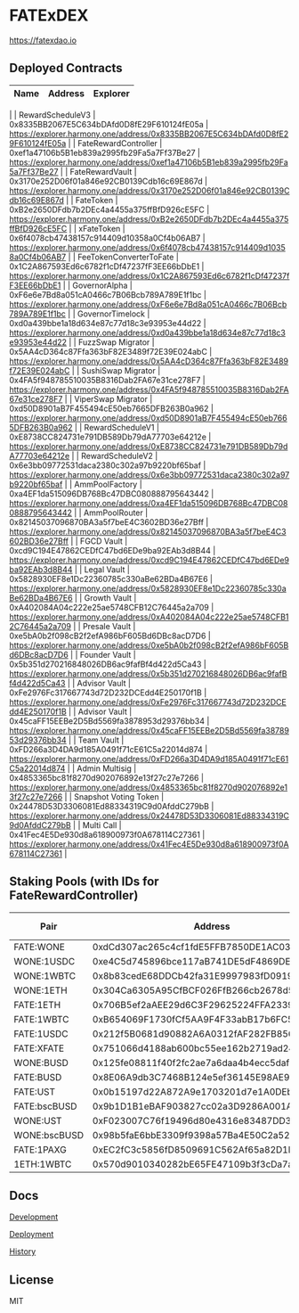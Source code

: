 # FATExDEX

https://fatexdao.io

## Deployed Contracts

| Name                      | Address                                       | Explorer                                                                          |
|---------------------------|-----------------------------------------------|-----------------------------------------------------------------------------------|
| 
| RewardScheduleV3          | 0x8335BB2067E5C634bDAfd0D8fE29F610124fE05a    | https://explorer.harmony.one/address/0x8335BB2067E5C634bDAfd0D8fE29F610124fE05a   |
| FateRewardController      | 0xef1a47106b5B1eb839a2995fb29Fa5a7Ff37Be27    | https://explorer.harmony.one/address/0xef1a47106b5B1eb839a2995fb29Fa5a7Ff37Be27   |
| FateRewardVault           | 0x3170e252D06f01a846e92CB0139Cdb16c69E867d    | https://explorer.harmony.one/address/0x3170e252D06f01a846e92CB0139Cdb16c69E867d   |
| FateToken                 | 0xB2e2650DFdb7b2DEc4a4455a375ffBfD926cE5FC    | https://explorer.harmony.one/address/0xB2e2650DFdb7b2DEc4a4455a375ffBfD926cE5FC   |
| xFateToken                | 0x6f4078cb47438157c914409d10358a0Cf4b06AB7    | https://explorer.harmony.one/address/0x6f4078cb47438157c914409d10358a0Cf4b06AB7   |
| FeeTokenConverterToFate   | 0x1C2A867593Ed6c6782f1cDf47237fF3EE66bDbE1    | https://explorer.harmony.one/address/0x1C2A867593Ed6c6782f1cDf47237fF3EE66bDbE1   |
| GovernorAlpha             | 0xF6e6e7Bd8a051cA0466c7B06Bcb789A789E1f1bc    | https://explorer.harmony.one/address/0xF6e6e7Bd8a051cA0466c7B06Bcb789A789E1f1bc   |
| GovernorTimelock          | 0xd0a439bbe1a18d634e87c77d18c3e93953e44d22    | https://explorer.harmony.one/address/0xd0a439bbe1a18d634e87c77d18c3e93953e44d22   |
| FuzzSwap Migrator         | 0x5AA4cD364c87Ffa363bF82E3489f72E39E024abC    | https://explorer.harmony.one/address/0x5AA4cD364c87Ffa363bF82E3489f72E39E024abC   |
| SushiSwap Migrator        | 0x4FA5f948785510035B8316Dab2FA67e31ce278F7    | https://explorer.harmony.one/address/0x4FA5f948785510035B8316Dab2FA67e31ce278F7   |
| ViperSwap Migrator        | 0xd50D8901aB7F455494cE50eb7665DFB263B0a962    | https://explorer.harmony.one/address/0xd50D8901aB7F455494cE50eb7665DFB263B0a962   |
| RewardScheduleV1          | 0xE8738CC824731e791DB589Db79dA77703e64212e    | https://explorer.harmony.one/address/0xE8738CC824731e791DB589Db79dA77703e64212e   |
| RewardScheduleV2          | 0x6e3bb09772531daca2380c302a97b9220bf65baf    | https://explorer.harmony.one/address/0x6e3bb09772531daca2380c302a97b9220bf65baf   |
| AmmPoolFactory            | 0xa4EF1da515096DB768Bc47DBC080888795643442    | https://explorer.harmony.one/address/0xa4EF1da515096DB768Bc47DBC080888795643442   |
| AmmPoolRouter             | 0x82145037096870BA3a5f7beE4C3602BD36e27Bff    | https://explorer.harmony.one/address/0x82145037096870BA3a5f7beE4C3602BD36e27Bff   |
| FGCD Vault                | 0xcd9C194E47862CEDfC47bd6EDe9ba92EAb3d8B44    | https://explorer.harmony.one/address/0xcd9C194E47862CEDfC47bd6EDe9ba92EAb3d8B44   |
| Legal Vault               | 0x5828930EF8e1Dc22360785c330aBe62BDa4B67E6    | https://explorer.harmony.one/address/0x5828930EF8e1Dc22360785c330aBe62BDa4B67E6   |
| Growth Vault              | 0xA402084A04c222e25ae5748CFB12C76445a2a709    | https://explorer.harmony.one/address/0xA402084A04c222e25ae5748CFB12C76445a2a709   |
| Presale Vault             | 0xe5bA0b2f098cB2f2efA986bF605Bd6DBc8acD7D6    | https://explorer.harmony.one/address/0xe5bA0b2f098cB2f2efA986bF605Bd6DBc8acD7D6   |
| Founder Vault             | 0x5b351d270216848026DB6ac9fafBf4d422d5Ca43    | https://explorer.harmony.one/address/0x5b351d270216848026DB6ac9fafBf4d422d5Ca43   |
| Advisor Vault             | 0xFe2976Fc317667743d72D232DCEdd4E250170f1B    | https://explorer.harmony.one/address/0xFe2976Fc317667743d72D232DCEdd4E250170f1B   |
| Advisor Vault             | 0x45caFF15EEBe2D5Bd5569fa3878953d29376bb34    | https://explorer.harmony.one/address/0x45caFF15EEBe2D5Bd5569fa3878953d29376bb34   |
| Team Vault                | 0xFD266a3D4DA9d185A0491f71cE61C5a22014d874    | https://explorer.harmony.one/address/0xFD266a3D4DA9d185A0491f71cE61C5a22014d874   |
| Admin Multisig            | 0x4853365bc81f8270d902076892e13f27c27e7266    | https://explorer.harmony.one/address/0x4853365bc81f8270d902076892e13f27c27e7266   |
| Snapshot Voting Token     | 0x24478D53D3306081Ed88334319C9d0AfddC279bB    | https://explorer.harmony.one/address/0x24478D53D3306081Ed88334319C9d0AfddC279bB   |
| Multi Call                | 0x41Fec4E5De930d8a618900973f0A678114C27361    | https://explorer.harmony.one/address/0x41Fec4E5De930d8a618900973f0A678114C27361   |

## Staking Pools (with IDs for FateRewardController)

| Pair              | Address                                       | Pool ID   |
|-------------------|-----------------------------------------------|-----------|
| FATE:WONE         | 0xdCd307ac265c4cf1fdE5FFB7850DE1AC03c15303    | 0         |
| WONE:1USDC        | 0xe4C5d745896bce117aB741DE5dF4869DE8bbF32F    | 1         |
| WONE:1WBTC        | 0x8b83cedE68DDCb42fa31E9997983fD0919ce81cD    | 2         |
| WONE:1ETH         | 0x304Ca6305A95CfBCF026FfB266cb2678d55709c8    | 3         |
| FATE:1ETH         | 0x706B5ef2aAEE29d6C3F29625224FFA233963d4C6    | 5         |
| FATE:1WBTC        | 0xB654069F1730fCf5AA9F4F33abB17b6FC5A54Ac2    | 6         |
| FATE:1USDC        | 0x212f5B0681d90882A6A0312fAF282FB856bA077a    | 7         |
| FATE:XFATE        | 0x751066d4188ab600bc55ee162b2719ad24b46674    | 8         |
| WONE:BUSD         | 0x125fe08811f40f2fc2ae7a6daa4b4ecc5dafb88d    | 9         |
| FATE:BUSD         | 0x8E06A9db3C7468B124e5ef36145E98AE947ED45B    | 10        |
| FATE:UST          | 0x0b15197d22A872A9e1703201d7e1A0DEbf656CB7    | 11        |
| FATE:bscBUSD      | 0x9b1D1B1eBAF903827cc02a3D9286A001Ad127CBf    | 12        |
| WONE:UST          | 0xF023007C76f19496d80e4316e83487DD3fB5D388    | 13        |
| WONE:bscBUSD      | 0x98b5faE6bbE3309f9398a57Ba4E50C2a52ED7F93    | 14        |
| FATE:1PAXG        | 0xEC2fC3c5856fD8509691C562Af65a82D1EFaB704    | 15        |
| 1ETH:1WBTC        | 0x570d9010340282bE65FE47109b3f3cDa7a0549e4    | 16        |

## Docs

[Development](docs/DEVELOPMENT.md)

[Deployment](docs/DEPLOYMENT.md)

[History](docs/HISTORY.md)

## License

MIT
